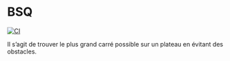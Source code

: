 # BSQ

[![CI](https://github.com/Caesarovich/Piscine2025-BSQ/actions/workflows/ci.yml/badge.svg)](https://github.com/Caesarovich/Piscine2025-BSQ/actions/workflows/ci.yml)

Il s’agit de trouver le plus grand carré possible sur un plateau en évitant des
obstacles.